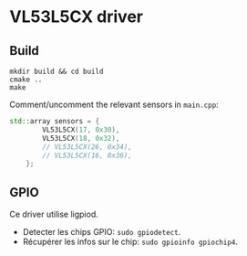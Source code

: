 # VL53L5CX driver

## Build

```
mkdir build && cd build
cmake ..
make
```

Comment/uncomment the relevant sensors in `main.cpp`:

```C++
std::array sensors = {
        VL53L5CX(17, 0x30),
        VL53L5CX(18, 0x32),
        // VL53L5CX(26, 0x34),
        // VL53L5CX(16, 0x36),
    };
```

## GPIO

Ce driver utilise ligpiod.
- Detecter les chips GPIO: `sudo gpiodetect`.
- Récupérer les infos sur le chip: `sudo gpioinfo gpiochip4`.

